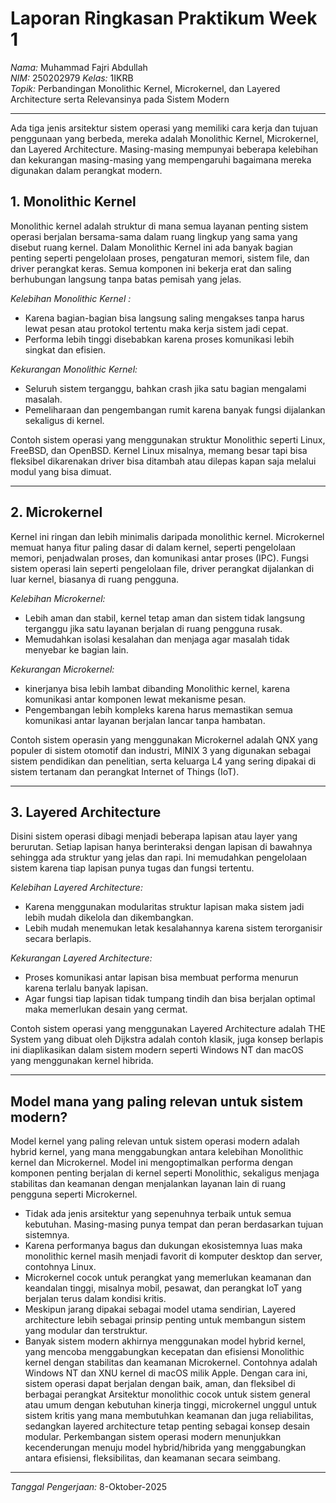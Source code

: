 # Laporan Ringkasan Praktikum Week 1
*Nama:* Muhammad Fajri Abdullah  
*NIM:* 250202979
*Kelas:* 1IKRB  
*Topik:* Perbandingan Monolithic Kernel, Microkernel, dan Layered Architecture serta Relevansinya pada Sistem Modern

---

Ada tiga jenis arsitektur sistem operasi yang memiliki cara kerja dan tujuan penggunaan yang berbeda, mereka adalah Monolithic Kernel, Microkernel, dan Layered Architecture. Masing-masing mempunyai beberapa kelebihan dan kekurangan masing-masing yang mempengaruhi bagaimana mereka digunakan dalam perangkat modern. 

## 1.	Monolithic Kernel
Monolithic kernel adalah struktur di mana semua layanan penting sistem operasi berjalan bersama-sama dalam ruang lingkup yang sama yang disebut ruang kernel. Dalam Monolithic Kernel ini ada banyak bagian penting seperti pengelolaan proses, pengaturan memori, sistem file, dan driver perangkat keras. Semua komponen ini bekerja erat dan saling berhubungan langsung tanpa batas pemisah yang jelas.

*Kelebihan Monolithic Kernel :*
- Karena bagian-bagian bisa langsung saling mengakses tanpa harus lewat pesan atau protokol tertentu maka kerja sistem jadi cepat.
- Performa lebih tinggi disebabkan karena proses komunikasi lebih singkat dan efisien.

*Kekurangan Monolithic Kernel:*
- Seluruh sistem terganggu, bahkan crash jika satu bagian mengalami masalah.
- Pemeliharaan dan pengembangan rumit karena banyak fungsi dijalankan sekaligus di kernel.

Contoh sistem operasi yang menggunakan struktur Monolithic seperti Linux, FreeBSD, dan OpenBSD. Kernel Linux misalnya, memang besar tapi bisa fleksibel dikarenakan driver bisa ditambah atau dilepas kapan saja melalui modul yang bisa dimuat.

---

## 2.	Microkernel
Kernel ini ringan dan lebih minimalis daripada monolithic kernel. Microkernel memuat hanya fitur paling dasar di dalam kernel, seperti pengelolaan memori, penjadwalan proses, dan komunikasi antar proses (IPC). Fungsi sistem operasi lain seperti pengelolaan file, driver perangkat dijalankan di luar kernel, biasanya di ruang pengguna. 

*Kelebihan Microkernel:*
- Lebih aman dan stabil, kernel tetap aman dan sistem tidak langsung terganggu jika satu layanan berjalan di ruang pengguna rusak.
- Memudahkan isolasi kesalahan dan menjaga agar masalah tidak menyebar ke bagian lain.

*Kekurangan Microkernel:*
- kinerjanya bisa lebih lambat dibanding Monolithic kernel, karena komunikasi antar komponen lewat mekanisme pesan.
- Pengembangan lebih kompleks karena harus memastikan semua komunikasi antar layanan berjalan lancar tanpa hambatan.

Contoh sistem operasin yang menggunakan Microkernel adalah QNX yang populer di sistem otomotif dan industri, MINIX 3 yang digunakan sebagai sistem pendidikan dan penelitian, serta keluarga L4 yang sering dipakai di sistem tertanam dan perangkat Internet of Things (IoT).

---

## 3.	Layered Architecture
Disini sistem operasi dibagi menjadi beberapa lapisan atau layer yang berurutan. Setiap lapisan hanya berinteraksi dengan lapisan di bawahnya sehingga ada struktur yang jelas dan rapi. Ini memudahkan pengelolaan sistem karena tiap lapisan punya tugas dan fungsi tertentu.

*Kelebihan Layered Architecture:*
- Karena menggunakan modularitas struktur lapisan maka sistem jadi lebih mudah dikelola dan dikembangkan.
- Lebih mudah menemukan letak kesalahannya karena sistem terorganisir secara berlapis.

*Kekurangan Layered Architecture:*
- Proses komunikasi antar lapisan bisa membuat performa menurun karena terlalu banyak lapisan.
- Agar fungsi tiap lapisan tidak tumpang tindih dan bisa berjalan optimal maka memerlukan desain yang cermat.

Contoh sistem operasi yang menggunakan Layered Architecture adalah THE System yang dibuat oleh Dijkstra adalah contoh klasik, juga konsep berlapis ini diaplikasikan dalam sistem modern seperti Windows NT dan macOS yang menggunakan kernel hibrida.

---

## Model mana yang paling relevan untuk sistem modern?
Model kernel yang paling relevan untuk sistem operasi modern adalah hybrid kernel, yang mana menggabungkan antara kelebihan Monolithic kernel dan Microkernel. Model ini mengoptimalkan performa dengan komponen penting berjalan di kernel seperti Monolithic, sekaligus menjaga stabilitas dan keamanan dengan menjalankan layanan lain di ruang pengguna seperti Microkernel.
- Tidak ada jenis arsitektur yang sepenuhnya terbaik untuk semua kebutuhan. Masing-masing punya tempat dan peran berdasarkan tujuan sistemnya.
- Karena performanya bagus dan dukungan ekosistemnya luas maka monolithic kernel masih menjadi favorit di komputer desktop dan server, contohnya Linux.
- Microkernel cocok untuk perangkat yang memerlukan keamanan dan keandalan tinggi, misalnya mobil, pesawat, dan perangkat IoT yang berjalan terus dalam kondisi kritis.
- Meskipun jarang dipakai sebagai model utama sendirian, Layered architecture lebih sebagai prinsip penting untuk membangun sistem yang modular dan terstruktur.
- Banyak sistem modern akhirnya menggunakan model hybrid kernel, yang mencoba menggabungkan kecepatan dan efisiensi Monolithic kernel dengan stabilitas dan keamanan Microkernel. Contohnya adalah Windows NT dan XNU kernel di macOS milik Apple. Dengan cara ini, sistem operasi dapat berjalan dengan baik, aman, dan fleksibel di berbagai perangkat
Arsitektur monolithic cocok untuk sistem general atau umum dengan kebutuhan kinerja tinggi, microkernel unggul untuk sistem kritis yang mana membutuhkan keamanan dan juga reliabilitas, sedangkan layered architecture tetap penting sebagai konsep desain modular. Perkembangan sistem operasi modern menunjukkan kecenderungan menuju model hybrid/hibrida yang menggabungkan antara efisiensi, fleksibilitas, dan keamanan secara seimbang. 

---

*Tanggal Pengerjaan:* 8-Oktober-2025